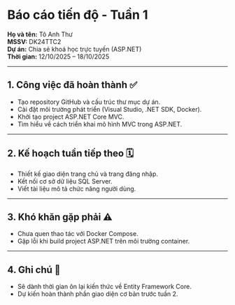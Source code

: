 # Báo cáo tiến độ - Tuần 1

**Họ và tên:** Tô Anh Thư  
**MSSV:** DK24TTC2  
**Dự án:** Chia sẻ khoá học trực tuyến (ASP.NET)  
**Thời gian:** 12/10/2025 – 18/10/2025  

---

## 1. Công việc đã hoàn thành ✅
- Tạo repository GitHub và cấu trúc thư mục dự án.  
- Cài đặt môi trường phát triển (Visual Studio, .NET SDK, Docker).  
- Khởi tạo project ASP.NET Core MVC.  
- Tìm hiểu về cách triển khai mô hình MVC trong ASP.NET.  

---

## 2. Kế hoạch tuần tiếp theo 🗓️
- Thiết kế giao diện trang chủ và trang đăng nhập.  
- Kết nối cơ sở dữ liệu SQL Server.  
- Viết tài liệu mô tả chức năng người dùng.  

---

## 3. Khó khăn gặp phải ⚠️
- Chưa quen thao tác với Docker Compose.  
- Gặp lỗi khi build project ASP.NET trên môi trường container.  

---

## 4. Ghi chú 💬
- Sẽ dành thời gian ôn lại kiến thức về Entity Framework Core.  
- Dự kiến hoàn thành phần giao diện cơ bản trước tuần 2.

